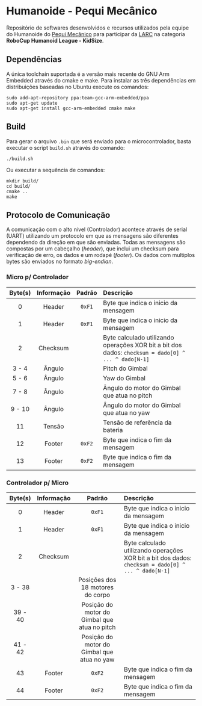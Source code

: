 # Humanoide - Pequi Mecânico

Repositório de softwares desenvolvidos e recursos utilizados pela equipe do Humanoide do [Pequi Mecânico](https://pequimecanico.com/) para participar da [LARC](http://www.cbrobotica.org/) na categoria **RoboCup Humanoid League - KidSize**.

## Dependências

A única toolchain suportada é a versão mais recente do GNU Arm Embedded através do cmake e make. Para instalar as três dependências em distribuições baseadas no Ubuntu execute os comandos:

```
sudo add-apt-repository ppa:team-gcc-arm-embedded/ppa
sudo apt-get update
sudo apt-get install gcc-arm-embedded cmake make
```

## Build

Para gerar o arquivo `.bin` que será enviado para o microcontrolador, basta executar o script `build.sh` através do comando:

```
./build.sh
```

Ou executar a sequência de comandos:

```
mkdir build/
cd build/
cmake ..
make
```

## Protocolo de Comunicação

A comunicação com o alto nível (Controlador) acontece através de serial (UART) utilizando um protocolo em que as mensagens são diferentes dependendo da direção em que são enviadas. Todas as mensagens são compostas por um cabeçalho (*header*), que inclui um checksum para verificação de erro, os dados e um rodapé (*footer*). Os dados com multiplos bytes são enviados no formato *big-endian*.

### Micro p/ Controlador

| Byte(s) | Informação | Padrão | Descrição |
|:---:|:---:|:---:|:---|
| 0 | Header | `0xF1` | Byte que indica o inicio da mensagem |
| 1 | Header | `0xF1` | Byte que indica o inicio da mensagem |
| 2 | Checksum | | Byte calculado utilizando operações XOR bit a bit dos dados: `checksum = dado[0] ^ ... ^ dado[N-1]` |
| 3 - 4 | Ângulo | | Pitch do Gimbal |
| 5 - 6 | Ângulo | | Yaw do Gimbal |
| 7 - 8 | Ângulo | | Ângulo do motor do Gimbal que atua no pitch |
| 9 - 10 | Ângulo | | Ângulo do motor do Gimbal que atua no yaw |
| 11 | Tensão | | Tensão de referẽncia da bateria |
| 12 | Footer | `0xF2` | Byte que indica o fim da mensagem |
| 13 | Footer | `0xF2` | Byte que indica o fim da mensagem |

### Controlador p/ Micro

| Byte(s) | Informação | Padrão | Descrição |
|:---:|:---:|:---:|:---|
| 0 | Header | `0xF1` | Byte que indica o inicio da mensagem |
| 1 | Header | `0xF1` | Byte que indica o inicio da mensagem |
| 2 | Checksum | | Byte calculado utilizando operações XOR bit a bit dos dados: `checksum = dado[0] ^ ... ^ dado[N-1]` |
| 3 - 38 | | Posições dos 18 motores do corpo |
| 39 - 40 | | Posição do motor do Gimbal que atua no pitch |
| 41 - 42 | | Posição do motor do Gimbal que atua no yaw |
| 43 | Footer | `0xF2` | Byte que indica o fim da mensagem |
| 44 | Footer | `0xF2` | Byte que indica o fim da mensagem |

